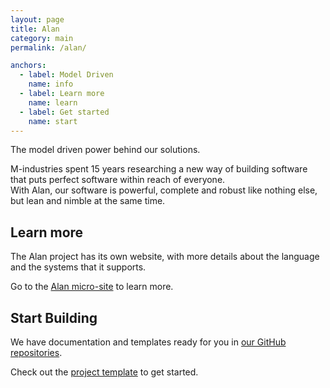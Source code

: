 ```yaml
---
layout: page
title: Alan
category: main
permalink: /alan/

anchors:
  - label: Model Driven
    name: info
  - label: Learn more
    name: learn
  - label: Get started
    name: start
---
```


<a name="info"></a>
<p class="intro">The model driven power behind our solutions.</p>

M-industries spent 15 years researching a new way of building software
that puts perfect software within reach of everyone.  
With Alan, our software is powerful, complete and robust like nothing else,
but lean and nimble at the same time.


<a name="learn"></a>
## Learn more

The Alan project has its own website, with more details about
the language and the systems that it supports.

Go to the [Alan micro-site](https://alan-platform.com) to learn more.


<a name="start"></a>
## Start Building
We have documentation and templates ready for you in [our GitHub repositories](https://github.com/M-industries).

Check out the [project template](https://github.com/M-industries/AlanProjectTemplate) to get started.
